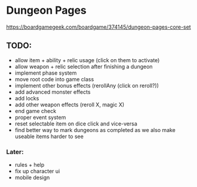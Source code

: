 # Dungeon Pages
https://boardgamegeek.com/boardgame/374145/dungeon-pages-core-set

## TODO:
- allow item + ability + relic usage (click on them to activate)
- allow weapon + relic selection after finishing a dungeon
- implement phase system
- move root code into game class
- implement other bonus effects (rerollAny (click on reroll?))
- add advanced monster effects
- add locks
- add other weapon effects (reroll X, magic X)
- end game check
- proper event system
- reset selectable item on dice click and vice-versa
- find better way to mark dungeons as completed as we also make useable items harder to see

### Later:
- rules + help
- fix up character ui
- mobile design